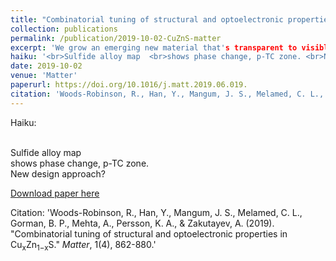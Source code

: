 ```yaml
---
title: "Combinatorial tuning of structural and optoelectronic properties in CuxZn1−xS"
collection: publications
permalink: /publication/2019-10-02-CuZnS-matter
excerpt: 'We grow an emerging new material that's transparent to visible light and conductive to holes, map out phase changes as a function of composition and properties (we find a metastable alloy!), and contextualize findings with other literature reports.'
haiku: '<br>Sulfide alloy map  <br>shows phase change, p-TC zone. <br>New design approach?'
date: 2019-10-02
venue: 'Matter'
paperurl: https://doi.org/10.1016/j.matt.2019.06.019.
citation: 'Woods-Robinson, R., Han, Y., Mangum, J. S., Melamed, C. L., Gorman, B. P., Mehta, A., Persson, K. A., & Zakutayev, A. (2019). &quot;Combinatorial tuning of structural and optoelectronic properties in Cu<sub>x</sub>Zn<sub>1−x</sub>S.&quot; <i>Matter</i>, 1(4), 862-880.'
---
```


Haiku:

<br>Sulfide alloy map
<br>shows phase change, p-TC zone.
<br>New design approach?


[Download paper here](https://perssongroup.lbl.gov/papers/woods-robinson-2019-CuZnS.pdf)

Citation: 'Woods-Robinson, R., Han, Y., Mangum, J. S., Melamed, C. L., Gorman, B. P., Mehta, A., Persson, K. A., & Zakutayev, A. (2019). &quot;Combinatorial tuning of structural and optoelectronic properties in Cu<sub>x</sub>Zn<sub>1−x</sub>S.&quot; <i>Matter</i>, 1(4), 862-880.'
